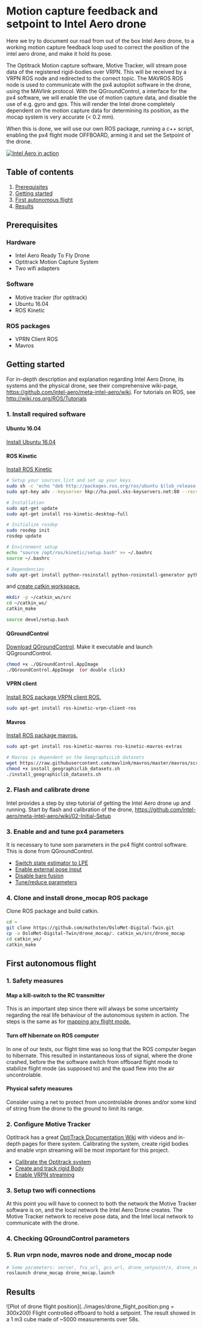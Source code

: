 Motion capture feedback and setpoint to Intel Aero drone
========================================================

Here we try to document our road from out of the box Intel Aero drone, to a working motion capture feedback loop used to correct the position of the intel aero drone, and make it hold its pose.

The Optitrack Motion capture software, Motive Tracker, will stream pose data of the registered rigid-bodies over VRPN. This will be received by a VRPN ROS node and redirected to the correct topic. The MAVROS ROS node is used to communicate with the px4 autopilot software in the drone, using the MAVlink protocol. With the QGroundControl, a interface for the px4 software, we will enable the use of motion capture data, and disable the use of  e.g. gyro and gps. This will render the Intel drone completely dependent on the motion capture data for determining its position, as the mocap system is very accurate (< 0.2 mm).

When this is done, we will use our own ROS package, running a c++ script, enabling the px4 flight mode OFFBOARD, arming it and set the Setpoint of the drone.

[![Intel Aero in action](images/iysofezsteA.jpg)](https://www.youtube.com/watch?v=iysofezsteA)

Table of contents
-----------------

1. [Prerequisites](#prerequisites)
2. [Getting started](#getting-started)
3. [First autonomous flight](#first-autonomous-flight)
4. [Results](#results)

Prerequisites
-------------

### Hardware
* Intel Aero Ready To Fly Drone
* Optitrack Motion Capture System
* Two wifi adapters

### Software
* Motive tracker (for optitrack)
* Ubuntu 16.04
* ROS Kinetic

### ROS packages
* VPRN Client ROS
* Mavros

Getting started
---------------

For in-depth description and explanation regarding Intel Aero Drone, its systems and the physical drone, see their comprehensive wiki-page, https://github.com/intel-aero/meta-intel-aero/wiki. For tutorials on ROS, see http://wiki.ros.org/ROS/Tutorials

### 1. Install required software

#### Ubuntu 16.04
[Install Ubuntu 16.04](https://help.ubuntu.com/lts/installation-guide/index.html)

#### ROS Kinetic
[Install ROS Kinetic](http://wiki.ros.org/kinetic/Installation/Ubuntu)
```sh
# Setup your sources.list and set up your keys
sudo sh -c 'echo "deb http://packages.ros.org/ros/ubuntu $(lsb_release -sc) main" > /etc/apt/sources.list.d/ros-latest.list'
sudo apt-key adv --keyserver hkp://ha.pool.sks-keyservers.net:80 --recv-key 421C365BD9FF1F717815A3895523BAEEB01FA116

# Installation
sudo apt-get update
sudo apt-get install ros-kinetic-desktop-full

# Initialize rosdep
sudo rosdep init
rosdep update

# Environment setup
echo "source /opt/ros/kinetic/setup.bash" >> ~/.bashrc
source ~/.bashrc

# Dependencies
sudo apt-get install python-rosinstall python-rosinstall-generator python-wstool build-essential
```
and [create catkin workspace.](http://wiki.ros.org/catkin/Tutorials/create_a_workspace)
```sh
mkdir -p ~/catkin_ws/src
cd ~/catkin_ws/
catkin_make

source devel/setup.bash
```

#### QGroundControl
[Download QGroundControl](https://docs.qgroundcontrol.com/en/getting_started/download_and_install.html). Make it executable and launch QGgroundControl.
```sh
chmod +x ./QGroundControl.AppImage
./QGroundControl.AppImage  (or double click)
```

#### VPRN client
[Install ROS package VRPN client ROS.](http://wiki.ros.org/vrpn_client_ros)
```sh
sudo apt-get install ros-kinetic-vrpn-client-ros
```

#### Mavros
[Install ROS package mavros.](https://github.com/mavlink/mavros/blob/master/mavros/README.md#installation)
```sh
sudo apt-get install ros-kinetic-mavros ros-kinetic-mavros-extras

# Mavros is dependent on the GeographicLib datasets
wget https://raw.githubusercontent.com/mavlink/mavros/master/mavros/scripts/install_geographiclib_datasets.sh
chmod +x install_geographiclib_datasets.sh
./install_geographiclib_datasets.sh
```

### 2. Flash and calibrate drone
Intel provides a step by step tutorial of getting the Intel Aero drone up and running. Start by flash and calibration of the drone, https://github.com/intel-aero/meta-intel-aero/wiki/02-Initial-Setup

### 3. Enable and and tune px4 parameters
It is necessary to tune som parameters in the px4 flight control software. This is done from QGroundControl.

* [Switch state estimator to LPE](https://dev.px4.io/en/advanced/switching_state_estimators.html)
* [Enable external pose input](https://dev.px4.io/en/ros/external_position_estimation.html#enabling-external-pose-input)
* [Disable baro fusion](https://dev.px4.io/en/ros/external_position_estimation.html#disabling-barometer-fusion)
* [Tune/reduce parameters](https://dev.px4.io/en/ros/external_position_estimation.html#tuning-noise-parameters)

### 4. Clone and install drone_mocap ROS package
Clone ROS package and build catkin.
```sh
cd ~
git clone https://github.com/mathsten/OsloMet-Digital-Twin.git
cp -a OsloMet-Digital-Twin/drone_mocap/. catkin_ws/src/drone_mocap
cd catkin_ws/
catkin_make
```


First autonomous flight
---------

### 1. Safety measures
#### Map a kill-switch to the RC transmitter
This is an important step since there will always be some uncertainty regarding the real life behaviour of the autonomous system in action. The steps is the same as for [mapping any flight mode.](https://docs.px4.io/en/config/flight_mode.html)

#### Turn off hibernate on ROS computer
In one of our tests, our flight time was so long that the ROS computer began to hibernate. This resulted in instantaneous loss of signal, where the drone crashed, before the the software switch from offboard flight mode to stabilize flight mode (as supposed to) and the quad flew into the air uncontrolable.

#### Physical safety measures
Consider using a net to protect from uncontrolable drones and/or some kind of string from the drone to the ground to limit its range.

### 2. Configure Motive Tracker
Optitrack has a great [OptiTrack Documentation Wiki](https://v20.wiki.optitrack.com/index.php?title=OptiTrack_Documentation_Wiki) with videos and in-depth pages for there system. Calibrating the system, create rigid bodies and enable vrpn streaming will be most important for this project.

* [Calibrate the Optitrack system](https://v20.wiki.optitrack.com/index.php?title=Calibration)
* [Create and track rigid Body](https://v20.wiki.optitrack.com/index.php?title=Rigid_Body_Tracking)
* [Enable VRPN streaming](https://v20.wiki.optitrack.com/index.php?title=Data_Streaming)

### 3. Setup two wifi connections
At this point you will have to connect to both the network the Motive Tracker software is on, and the local network the Intel Aero Drone creates. The Motive Tracker network to receive pose data, and the Intel local network to communicate with the drone.

### 4. Checking QGroundControl parameters


### 5. Run vrpn node, mavros node and drone_mocap node
```sh
# Some parameters: server, fcu_url, gcs_url, drone_setpoint/x, drone_setpoint/y, drone_setpoint/z
roslaunch drone_mocap drone_mocap.launch
```

Results
-------
![Plot of drone flight position](../images/drone_flight_position.png = 300x200)
Flight controlled offboard to hold a setpoint. The result showed in a 1 m3 cube made of ~5000 measurements over 58s.
